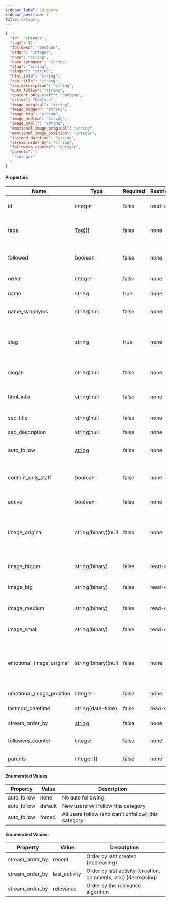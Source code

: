 ```yaml
---
sidebar_label: Category
sidebar_position: 1
title: Category
---
```


```json
{
  "id": "integer",
  "tags": [],
  "followed": "boolean",
  "order": "integer",
  "name": "string",
  "name_synonyms": "string",
  "slug": "string",
  "slogan": "string",
  "html_info": "string",
  "seo_title": "string",
  "seo_description": "string",
  "auto_follow": "string",
  "content_only_staff": "boolean",
  "active": "boolean",
  "image_original": "string",
  "image_bigger": "string",
  "image_big": "string",
  "image_medium": "string",
  "image_small": "string",
  "emotional_image_original": "string",
  "emotional_image_position": "integer",
  "lastmod_datetime": "string",
  "stream_order_by": "string",
  "followers_counter": "integer",
  "parents": [
    "integer"
  ]
}

```

#### Properties

| Name                     | Type                                                               | Required | Restrictions | Description                                                                                        |
|--------------------------|--------------------------------------------------------------------|----------|--------------|----------------------------------------------------------------------------------------------------|
| id                       | integer                                                            | false    | read-only    | Unique integer value identifying this category                                                     |
| tags                     | [Tag](/docs/apireference/v2/schemas/tag)¦[]                        | false    | none         | List of ids representing objects of type [Tag](/docs/apireference/v2/schemas/tag).                 |
| followed                 | boolean                                                            | false    | none         | If the category is followed by the authenticated user                                              |
| order                    | integer                                                            | false    | none         | Manual ordering number                                                                             |
| name                     | string                                                             | true     | none         | Unique name of the category                                                                        |
| name_synonyms            | string¦null                                                        | false    | none         | Newline (`\n`) separated list of synonyms/aliases                                                  |
| slug                     | string                                                             | true     | none         | Unique slug identifying this category in a URL (pass `_GENERATE_` to auto generate slug)           |
| slogan                   | string¦null                                                        | false    | none         | Short slogan to describe the category                                                              |
| html_info                | string¦null                                                        | false    | none         | HTML text containing some category information                                                     |
| seo_title                | string¦null                                                        | false    | none         | Title for HTML meta tag                                                                            |
| seo_description          | string¦null                                                        | false    | none         | Description for HTML meta tag                                                                      |
| auto_follow              | [string](/docs/apireference/v2/schemas/category#enumerated-values) | false    | none         | Enum to define auto follow behaviour                                                               |
| content_only_staff       | boolean                                                            | false    | none         | Define if only staff can publish contents in this category (default: false)                        |
| active                   | boolean                                                            | false    | none         | Is this category active?                                                                           |
| image_original           | string(binary)¦null                                                | false    | none         | Squared image with min size (600x600) if passed empty a default image will be used - original size |
| image_bigger             | string(binary)                                                     | false    | read-only    | Squared image - auto generated bigger size                                                         |
| image_big                | string(binary)                                                     | false    | read-only    | Squared image - auto generated big size                                                            |
| image_medium             | string(binary)                                                     | false    | read-only    | Squared image - auto generated medium size                                                         |
| image_small              | string(binary)                                                     | false    | read-only    | Squared image - auto generated small size                                                          |
| emotional_image_original | string(binary)¦null                                                | false    | none         | Landscape format image for category hub (1920x1080) if passed empty a default image will be used   |
| emotional_image_position | integer                                                            | false    | none         | Css background-position                                                                            |
| lastmod_datetime         | string(date-time)                                                  | false    | read-only    | Last modify date time                                                                              |
| stream_order_by          | [string](/docs/apireference/v2/schemas/category#enumerated-values) | false    | none         | Order of the category feed                                                                         |
| followers_counter        | integer                                                            | false    | none         | Number of category followers                                                                       |
| parents                  | integer¦[]                                                         | false    | none         | List of Category parents ids                                                                       |

#### Enumerated Values

| Property    | Value   | Description                                         |
|-------------|---------|-----------------------------------------------------|
| auto_follow | none    | No auto following                                   |
| auto_follow | default | New users will follow this category                 |
| auto_follow | forced  | All users follow (and can't unfollow) this category |

#### Enumerated Values

| Property        | Value         | Description                                                   |
|-----------------|---------------|---------------------------------------------------------------|
| stream_order_by | recent        | Order by last created (decreasing)                            |
| stream_order_by | last_activity | Order by last activity (creation, comments, ecc) (decreasing) |
| stream_order_by | relevance     | Order by the relevance algorithm                              |
